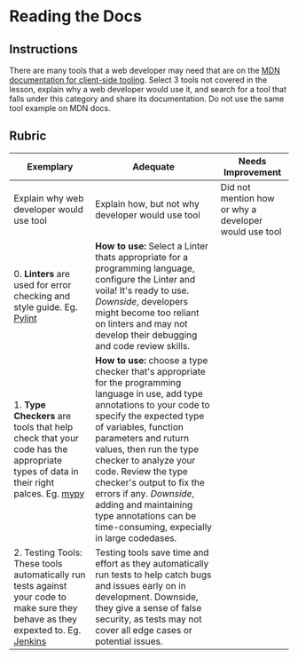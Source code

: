 # Reading the Docs

## Instructions

There are many tools that a web developer may need that are on the [MDN documentation for client-side tooling](https://developer.mozilla.org/docs/Learn/Tools_and_testing/Understanding_client-side_tools/Overview). Select 3 tools not covered in the lesson, explain why a web developer would use it, and search for a tool that falls under this category and share its documentation. Do not use the same tool example on MDN docs.

## Rubric

Exemplary | Adequate | Needs Improvement
--- | --- | -- |
|Explain why web developer would use tool| Explain how, but not why developer would use tool| Did not mention how or why a developer would use tool  |
| 0. **Linters** are used for error checking and style guide. Eg. [Pylint](https://pylint.readthedocs.io/en/stable/) | **How to use:** Select a Linter thats appropriate for a programming language, configure the Linter and voila! It's ready to use. *Downside*, developers might become too reliant on linters and may not develop their debugging and code review skills.  |  |
| 1. **Type Checkers** are tools that help check that your code has the appropriate types of data in their right palces. Eg. [mypy](https://mypy.readthedocs.io/en/stable/)| **How to use:** choose a type checker that's appropriate for the programming language in use, add type annotations to your code to specify the expected type of variables, function parameters and ruturn values, then run the type checker to analyze your code. Review the type checker's output to fix the errors if any. *Downside*, adding and maintaining type annotations can be time-consuming, expecially in large codedases. |  |
| 2. Testing Tools: These tools automatically run tests against your code to make sure they behave as they expexted to. Eg. [Jenkins](https://www.jenkins.io/doc/) | Testing tools save time and effort as they automatically run tests to help catch bugs and issues early on in development. Downside, they give a sense of false security, as tests may not cover all edge cases or potential issues. |  |